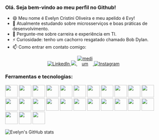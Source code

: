 ### Olá. Seja bem-vindo ao meu perfil no Github! 

- 😄 Meu nome é Evelyn Cristini Oliveira e meu apelido é Evy!
- 🌱 Atualmente estudando sobre microsserviços e boas práticas de desenvolvimento.
- 💬 Pergunte-me sobre carreira e experiência em TI.
- ⚡ Curiosidade: tenho um cachorro resgatado chamado Bob Dylan. 
- 📫 Como entrar em contato comigo:
<div align="center">
<a href="https://www.linkedin.com/in/evelyncristinioliveira/" rel="nofollow">
	<img src="https://camo.githubusercontent.com/1598532a3542326fff0ea5e0481f39287c1a1a201b07b4fff95c5ecd6a30553e/68747470733a2f2f696d672e736869656c64732e696f2f62616467652f4c696e6b6564496e2d2532333030373742352e7376673f267374796c653d666c61742d737175617265266c6f676f3d6c696e6b6564696e266c6f676f436f6c6f723d7768697465" alt="LinkedIn" data-canonical-src="https://img.shields.io/badge/LinkedIn-%230077B5.svg?&amp;style=flat-square&amp;logo=linkedin&amp;logoColor=white" style="max-width:100%;">
</a>
<a href="https://api.whatsapp.com/send?phone=5511963860768&text=Ol%C3%A1,%20Evelyn!%20Tudo%20bem?%20Visitei%20teu%20Github%20e%20fiquei%20interessado(a)%20no%20teu%20perfil.%20" rel="nofollow">
    <img src="https://camo.githubusercontent.com/4dbe2651bbc447f0593c26035cf794a008635358f8a868d8eca752cb8ddef103/68747470733a2f2f696d672e736869656c64732e696f2f62616467652f57686174736170702d627269676874677265656e3f7374796c653d666c6174266c6f676f3d5768617473417070266c6f676f436f6c6f723d7768697465266c6162656c436f6c6f723d627269676874677265656e" data-canonical-src="https://img.shields.io/badge/Whatsapp-brightgreen?style=flat&amp;logo=WhatsApp&amp;logoColor=white&amp;labelColor=brightgreen" style="max-width:100%;">
  </a>
<a href="https://medium.com/@evelyn.oliveira" rel="nofollow">
	<img src="https://camo.githubusercontent.com/35b14b228e430c7f39f7a176007450936c99c9db42d170119d88d63044b27070/68747470733a2f2f696d672e736869656c64732e696f2f62616467652f6d656469756d2d626c61636b3f267374796c653d666c61742d737175617265266c6f676f3d6d656469756d266c6f676f436f6c6f723d7768697465" alt="medium" data-canonical-src="https://img.shields.io/badge/medium-black?&amp;style=flat-square&amp;logo=medium&amp;logoColor=white" style="max-width:10%;">
</a>
<a href="https://www.instagram.com/evycoliveira/" rel="nofollow">
	<img src="https://camo.githubusercontent.com/b091cb88e26295fdc73b1f1f91d812216757930cb4d60f7951a07deff2a53fd5/68747470733a2f2f696d672e736869656c64732e696f2f62616467652f496e7374616772616d2d2532334534343035462e7376673f267374796c653d666c61742d737175617265266c6f676f3d696e7374616772616d266c6f676f436f6c6f723d7768697465" alt="Instagram" data-canonical-src="https://img.shields.io/badge/Instagram-%23E4405F.svg?&amp;style=flat-square&amp;logo=instagram&amp;logoColor=white" style="max-width:100%;">
</a>
</div>

### Ferramentas e tecnologias:
<p>
	<img src="https://cdn.jsdelivr.net/gh/devicons/devicon/icons/git/git-original.svg" width="40" height="40"/>
	<img src="https://cdn.jsdelivr.net/gh/devicons/devicon/icons/java/java-original-wordmark.svg" width="40" height="40"/>
	<img src="https://cdn.jsdelivr.net/gh/devicons/devicon/icons/nodejs/nodejs-original.svg" width="40" height="40"/>
	<img src="https://cdn.jsdelivr.net/gh/devicons/devicon/icons/react/react-original.svg" width="40" height="40"/>
	<img src="https://cdn.jsdelivr.net/gh/devicons/devicon/icons/javascript/javascript-original.svg" width="40" height="40"/>
	<img src="https://cdn.jsdelivr.net/gh/devicons/devicon/icons/typescript/typescript-original.svg" width="40" height="40"/>    
	<img src="https://cdn.jsdelivr.net/gh/devicons/devicon/icons/html5/html5-original.svg" width="40" height="40"/>
	<img src="https://cdn.jsdelivr.net/gh/devicons/devicon/icons/css3/css3-original.svg" width="40" height="40"/>
	<img src="https://cdn.jsdelivr.net/gh/devicons/devicon/icons/vscode/vscode-original.svg" width="40" height="40"/>
	<img src="https://cdn.jsdelivr.net/gh/devicons/devicon/icons/bootstrap/bootstrap-plain.svg" width="40" height="40"/>
	<img src="https://cdn.jsdelivr.net/gh/devicons/devicon/icons/docker/docker-original.svg" width="40" height="40"/>
	<img src="https://cdn.jsdelivr.net/gh/devicons/devicon/icons/linux/linux-original.svg" width="40" height="40"/>
	<img src="https://cdn.jsdelivr.net/gh/devicons/devicon/icons/amazonwebservices/amazonwebservices-original.svg" width="40" height="40"/>
	<img src="https://cdn.jsdelivr.net/gh/devicons/devicon/icons/confluence/confluence-original.svg" width="40" height="40"/>
	<img src="https://cdn.jsdelivr.net/gh/devicons/devicon/icons/gitlab/gitlab-original.svg" width="40" height="40"/>
	<img src="https://cdn.jsdelivr.net/gh/devicons/devicon/icons/heroku/heroku-original.svg" width="40" height="40"/>
	<img src="https://cdn.jsdelivr.net/gh/devicons/devicon/icons/jest/jest-plain.svg" width="40" height="40"/>
        <img src="https://cdn.jsdelivr.net/gh/devicons/devicon/icons/jira/jira-original.svg" width="40" height="40"/>
	<img src="https://cdn.jsdelivr.net/gh/devicons/devicon/icons/jquery/jquery-original.svg" width="40" height="40"/>
	<img src="https://cdn.jsdelivr.net/gh/devicons/devicon/icons/mongodb/mongodb-original.svg" width="40" height="40"/>
	<img src="https://cdn.jsdelivr.net/gh/devicons/devicon/icons/mysql/mysql-original.svg" width="40" height="40"/>
	<img src="https://cdn.jsdelivr.net/gh/devicons/devicon/icons/npm/npm-original-wordmark.svg" width="40" height="40"/>
	<img src="https://cdn.jsdelivr.net/gh/devicons/devicon/icons/slack/slack-original.svg" width="40" height="40"/>
	<img src="https://cdn.jsdelivr.net/gh/devicons/devicon/icons/spring/spring-original.svg" width="40" height="40"/>
	<img src="https://cdn.jsdelivr.net/gh/devicons/devicon/icons/tomcat/tomcat-original.svg" width="40" height="40"/>
          
          
          
          
          
          
          
          
</p>

![Evelyn's GitHub stats](https://github-readme-stats.vercel.app/api?username=evyoliveira&show_icons=true&theme=dark&hide_border=true&cache_seconds=2000&include_all_commits=true&count_private=true)

<!--
**EvyOliveira/EvyOliveira** is a ✨ _special_ ✨ repository because its `README.md` (this file) appears on your GitHub profile.

Here are some ideas to get you started:

- 🔭 I’m currently working on ...
- 🌱 I’m currently learning ...
- 👯 I’m looking to collaborate on ...
- 🤔 I’m looking for help with ...
- 💬 Ask me about ...
- 📫 How to reach me: ...
- 😄 Pronouns: ...
- ⚡ Fun fact: ...
-->
